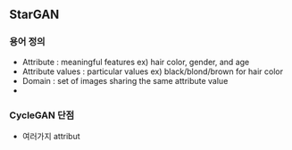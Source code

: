 ## StarGAN

### 용어 정의
* Attribute : meaningful features ex) hair color, gender, and age
* Attribute values : particular values ex) black/blond/brown for hair color
* Domain : set of images sharing the same attribute value
* 

### CycleGAN 단점
* 여러가지 attribut
